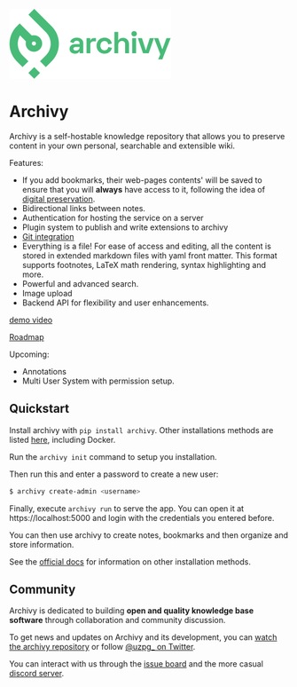 ![logo](docs/img/logo.png)


# Archivy

Archivy is a self-hostable knowledge repository that allows you to preserve content in your own personal, searchable and extensible wiki.

Features:

- If you add bookmarks, their web-pages contents' will be saved to ensure that you will **always** have access to it, following the idea of [digital preservation](https://jeffhuang.com/designed_to_last/).
- Bidirectional links between notes.
- Authentication for hosting the service on a server
- Plugin system to publish and write extensions to archivy
- [Git integration](https://github.com/archivy/archivy-git)
- Everything is a file! For ease of access and editing, all the content is stored in extended markdown files with yaml front matter. This format supports footnotes, LaTeX math rendering, syntax highlighting and more. 
- Powerful and advanced search. 
- Image upload
- Backend API for flexibility and user enhancements.


[demo video](https://www.uzpg.me/assets/images/archivy.mov)

[Roadmap](https://github.com/archivy/archivy/issues/74#issuecomment-764828063)

Upcoming:

- Annotations
- Multi User System with permission setup.

## Quickstart


Install archivy with `pip install archivy`. Other installations methods are listed [here](https://archivy.github.io/install), including Docker.

Run the `archivy init` command to setup you installation.

Then run this and enter a password to create a new user:

```bash
$ archivy create-admin <username>
```

Finally, execute `archivy run` to serve the app. You can open it at https://localhost:5000 and login with the credentials you entered before.

You can then use archivy to create notes, bookmarks and then organize and store information.

See the [official docs](https://archivy.github.io) for information on other installation methods.

## Community

Archivy is dedicated to building **open and quality knowledge base software** through collaboration and community discussion.

To get news and updates on Archivy and its development, you can [watch the archivy repository](https://github.com/archivy/archivy) or follow [@uzpg_ on Twitter](https://twitter.com/uzpg_).

You can interact with us through the [issue board](https://github.com/archivy/archivy/issues) and the more casual [discord server](https://discord.gg/uQsqyxB).
